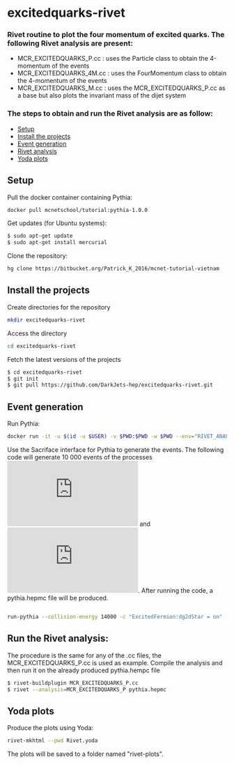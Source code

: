 # excitedquarks-rivet
### Rivet routine to plot the four momentum of excited quarks. The following Rivet analysis are present: 
- MCR_EXCITEDQUARKS_P.cc : uses the Particle class to obtain the 4-momentum of the events
- MCR_EXCITEDQUARKS_4M.cc : uses the FourMomentum class to obtain the 4-momentum of the events
- MCR_EXCITEDQUARKS_M.cc : uses the MCR_EXCITEDQUARKS_P.cc as a base but also plots the invariant mass of the dijet system 
### The steps to obtain and run the Rivet analysis are as follow: 
- [Setup](#Setup)
- [Install the projects](#Installtheprojects)
- [Event generation](#eventgeneration)
- [Rivet analysis](#rivetanalysis)
- [Yoda plots](#yodaplots)

## Setup
Pull the docker container containing Pythia:
```bash
docker pull mcnetschool/tutorial:pythia-1.0.0
```
Get updates (for Ubuntu systems):
```bash
$ sudo apt-get update
$ sudo apt-get install mercurial
```
Clone the repository: 
```bash
hg clone https://bitbucket.org/Patrick_K_2016/mcnet-tutorial-vietnam
```
## Install the projects
Create directories for the repository
```bash
mkdir excitedquarks-rivet
```
Access the directory
```bash
cd excitedquarks-rivet
```
Fetch the latest versions of the projects
```bash
$ cd excitedquarks-rivet
$ git init
$ git pull https://github.com/DarkJets-hep/excitedquarks-rivet.git
```
## Event generation
Run Pythia:
```bash
docker run -it -u $(id -u $USER) -v $PWD:$PWD -w $PWD --env="RIVET_ANALYSIS_PATH=." mcnetschool/tutorial:pythia-1.0.0
```
Use the Sacriface interface for Pythia to generate the events. The following code will generate 10 000 events of the processes ![equation](http://www.sciweavers.org/tex2img.php?eq=ug%20%5Crightarrow%20u%5E%2A%20%5Crightarrow%20ug&bc=White&fc=Black&im=jpg&fs=12&ff=modern&edit=0) and ![equation](http://www.sciweavers.org/tex2img.php?eq=dg%20%5Crightarrow%20d%5E%2A%20%5Crightarrow%20dg&bc=White&fc=Black&im=jpg&fs=12&ff=modern&edit=0). After running the code, a pythia.hepmc file will be produced. 
```bash

run-pythia --collision-energy 14000 -c "ExcitedFermion:dg2dStar = on" -c "ExcitedFermion:ug2uStar = on" -c "4000001:m0 = 2000" -c "4000002:m0 = 2000" -c "ExcitedFermion:Lambda = 2000" -c "ExcitedFermion:coupF = 1.0" -c "ExcitedFermion:coupFprime = 1.0" -c "ExcitedFermion:coupFcol = 1.0" -c "4000001:mayDecay = on" -c "4000002:mayDecay = on" -c "PhaseSpace:pTHatMin=30" -n 10000

```
## Run the Rivet analysis:
The procedure is the same for any of the .cc files, the MCR_EXCITEDQUARKS_P.cc is used as example.
Compile the analysis and then run it on the already produced pythia.hempc file
```bash
$ rivet-buildplugin MCR_EXCITEDQUARKS_P.cc
$ rivet --analysis=MCR_EXCITEDQUARKS_P pythia.hepmc 
``` 
## Yoda plots
Produce the plots using Yoda:
```bash
rivet-mkhtml --pwd Rivet.yoda
```
The plots will be saved to a folder named "rivet-plots". 

